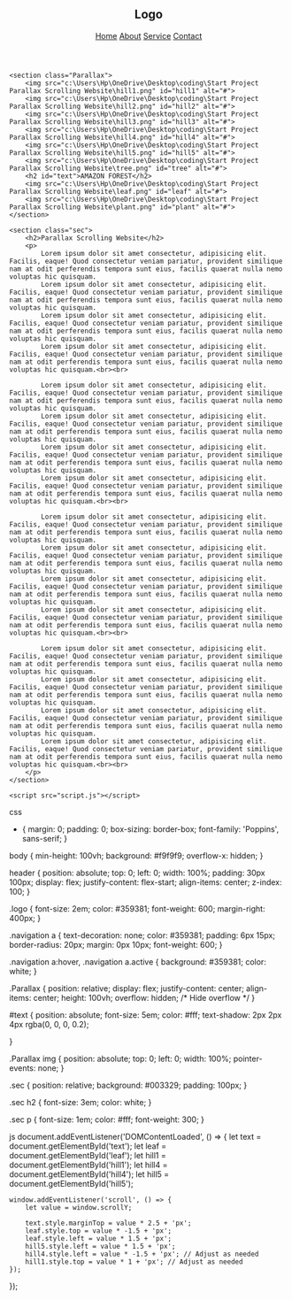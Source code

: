 <!DOCTYPE html>
<html lang="en">
<head>
    <meta charset="UTF-8">
    <meta name="viewport" content="width=device-width, initial-scale=1.0">
    <title>Document</title>
    <link rel="stylesheet" href="style.css">
</head>
<body>
    <header>
        <h2 class="logo">Logo</h2>
        <nav class="navigation">
            <a href="#" class="active">Home</a>
            <a href="#">About</a>
            <a href="#">Service</a>
            <a href="#">Contact</a>
        </nav>
    </header>
    

    <section class="Parallax">
        <img src="c:\Users\Hp\OneDrive\Desktop\coding\Start Project Parallax Scrolling Website\hill1.png" id="hill1" alt="#">
        <img src="c:\Users\Hp\OneDrive\Desktop\coding\Start Project Parallax Scrolling Website\hill2.png" id="hill2" alt="#">
        <img src="c:\Users\Hp\OneDrive\Desktop\coding\Start Project Parallax Scrolling Website\hill3.png" id="hill3" alt="#">
        <img src="c:\Users\Hp\OneDrive\Desktop\coding\Start Project Parallax Scrolling Website\hill4.png" id="hill4" alt="#">
        <img src="c:\Users\Hp\OneDrive\Desktop\coding\Start Project Parallax Scrolling Website\hill5.png" id="hill5" alt="#">
        <img src="c:\Users\Hp\OneDrive\Desktop\coding\Start Project Parallax Scrolling Website\tree.png" id="tree" alt="#">
        <h2 id="text">AMAZON FOREST</h2>
        <img src="c:\Users\Hp\OneDrive\Desktop\coding\Start Project Parallax Scrolling Website\leaf.png" id="leaf" alt="#">
        <img src="c:\Users\Hp\OneDrive\Desktop\coding\Start Project Parallax Scrolling Website\plant.png" id="plant" alt="#">
    </section>

    <section class="sec">
        <h2>Parallax Scrolling Website</h2>
        <p>
            Lorem ipsum dolor sit amet consectetur, adipisicing elit. Facilis, eaque! Quod consectetur veniam pariatur, provident similique nam at odit perferendis tempora sunt eius, facilis quaerat nulla nemo voluptas hic quisquam.
            Lorem ipsum dolor sit amet consectetur, adipisicing elit. Facilis, eaque! Quod consectetur veniam pariatur, provident similique nam at odit perferendis tempora sunt eius, facilis quaerat nulla nemo voluptas hic quisquam.
            Lorem ipsum dolor sit amet consectetur, adipisicing elit. Facilis, eaque! Quod consectetur veniam pariatur, provident similique nam at odit perferendis tempora sunt eius, facilis quaerat nulla nemo voluptas hic quisquam.
            Lorem ipsum dolor sit amet consectetur, adipisicing elit. Facilis, eaque! Quod consectetur veniam pariatur, provident similique nam at odit perferendis tempora sunt eius, facilis quaerat nulla nemo voluptas hic quisquam.<br><br>

            Lorem ipsum dolor sit amet consectetur, adipisicing elit. Facilis, eaque! Quod consectetur veniam pariatur, provident similique nam at odit perferendis tempora sunt eius, facilis quaerat nulla nemo voluptas hic quisquam.
            Lorem ipsum dolor sit amet consectetur, adipisicing elit. Facilis, eaque! Quod consectetur veniam pariatur, provident similique nam at odit perferendis tempora sunt eius, facilis quaerat nulla nemo voluptas hic quisquam.
            Lorem ipsum dolor sit amet consectetur, adipisicing elit. Facilis, eaque! Quod consectetur veniam pariatur, provident similique nam at odit perferendis tempora sunt eius, facilis quaerat nulla nemo voluptas hic quisquam.
            Lorem ipsum dolor sit amet consectetur, adipisicing elit. Facilis, eaque! Quod consectetur veniam pariatur, provident similique nam at odit perferendis tempora sunt eius, facilis quaerat nulla nemo voluptas hic quisquam.<br><br>
            
            Lorem ipsum dolor sit amet consectetur, adipisicing elit. Facilis, eaque! Quod consectetur veniam pariatur, provident similique nam at odit perferendis tempora sunt eius, facilis quaerat nulla nemo voluptas hic quisquam.
            Lorem ipsum dolor sit amet consectetur, adipisicing elit. Facilis, eaque! Quod consectetur veniam pariatur, provident similique nam at odit perferendis tempora sunt eius, facilis quaerat nulla nemo voluptas hic quisquam.
            Lorem ipsum dolor sit amet consectetur, adipisicing elit. Facilis, eaque! Quod consectetur veniam pariatur, provident similique nam at odit perferendis tempora sunt eius, facilis quaerat nulla nemo voluptas hic quisquam.
            Lorem ipsum dolor sit amet consectetur, adipisicing elit. Facilis, eaque! Quod consectetur veniam pariatur, provident similique nam at odit perferendis tempora sunt eius, facilis quaerat nulla nemo voluptas hic quisquam.<br><br>

            Lorem ipsum dolor sit amet consectetur, adipisicing elit. Facilis, eaque! Quod consectetur veniam pariatur, provident similique nam at odit perferendis tempora sunt eius, facilis quaerat nulla nemo voluptas hic quisquam.
            Lorem ipsum dolor sit amet consectetur, adipisicing elit. Facilis, eaque! Quod consectetur veniam pariatur, provident similique nam at odit perferendis tempora sunt eius, facilis quaerat nulla nemo voluptas hic quisquam.
            Lorem ipsum dolor sit amet consectetur, adipisicing elit. Facilis, eaque! Quod consectetur veniam pariatur, provident similique nam at odit perferendis tempora sunt eius, facilis quaerat nulla nemo voluptas hic quisquam.
            Lorem ipsum dolor sit amet consectetur, adipisicing elit. Facilis, eaque! Quod consectetur veniam pariatur, provident similique nam at odit perferendis tempora sunt eius, facilis quaerat nulla nemo voluptas hic quisquam.<br><br>
        </p>
    </section>

    <script src="script.js"></script>
</body>
</html>


  css

  * {
    margin: 0;
    padding: 0;
    box-sizing: border-box;
    font-family: 'Poppins', sans-serif;
}

body {
    min-height: 100vh;
    background: #f9f9f9;
    overflow-x: hidden;
}

header {
    position: absolute;
    top: 0;
    left: 0;
    width: 100%;
    padding: 30px 100px;
    display: flex;
    justify-content: flex-start;
    align-items: center;
    z-index: 100;
}

.logo {
    font-size: 2em;
    color: #359381;
    font-weight: 600;
    margin-right: 400px;
}

.navigation a {
    text-decoration: none;
    color: #359381;
    padding: 6px 15px;
    border-radius: 20px;
    margin: 0px 10px;
    font-weight: 600;
}

.navigation a:hover, .navigation a.active {
    background: #359381;
    color: white;
}

.Parallax {
    position: relative;
    display: flex;
    justify-content: center;
    align-items: center;
    height: 100vh;
    overflow: hidden; /* Hide overflow */
}

#text {
    position: absolute;
    font-size: 5em;
    color: #fff;
    text-shadow: 2px 2px 4px rgba(0, 0, 0, 0.2);
    
}

.Parallax img {
    position: absolute;
    top: 0;
    left: 0;
    width: 100%;
    pointer-events: none;
}

.sec {
    position: relative;
    background: #003329;
    padding: 100px;
}

.sec h2 {
    font-size: 3em;
    color: white;
}

.sec p {
    font-size: 1em;
    color: #fff;
    font-weight: 300;
}


js
document.addEventListener('DOMContentLoaded', () => {
    let text = document.getElementById('text'); 
    let leaf = document.getElementById('leaf');
    let hill1 = document.getElementById('hill1');
    let hill4 = document.getElementById('hill4');
    let hill5 = document.getElementById('hill5');

    window.addEventListener('scroll', () => {
        let value = window.scrollY;

        text.style.marginTop = value * 2.5 + 'px';
        leaf.style.top = value * -1.5 + 'px';
        leaf.style.left = value * 1.5 + 'px';
        hill5.style.left = value * 1.5 + 'px';
        hill4.style.left = value * -1.5 + 'px'; // Adjust as needed
        hill1.style.top = value * 1 + 'px'; // Adjust as needed
    });
});
